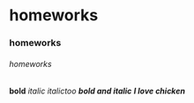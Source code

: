 # homeworks
### homeworks
###### homeworks
**bold**
*italic*
_italictoo_
***bold and italic***
***I love chicken***
